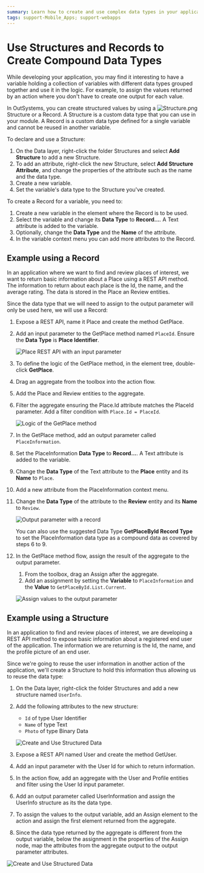```yaml
---
summary: Learn how to create and use complex data types in your applications.
tags: support-Mobile_Apps; support-webapps
---
```


# Use Structures and Records to Create Compound Data Types

While developing your application, you may find it interesting to have a variable holding a collection of variables with different data types grouped together and use it in the logic. For example, to assign the values returned by an action where you don't have to create one output for each value.

In OutSystems, you can create structured values by using a ![Structure.png](../../shared/icons-service-studio/structure.png) Structure or a Record. A Structure is a custom data type that you can use in your module. A Record is a custom data type defined for a single variable and cannot be reused in another variable.

To declare and use a Structure:

1. On the Data layer, right-click the folder Structures and select **Add Structure** to add a new Structure.
1. To add an attribute, right-click the new Structure, select **Add Structure Attribute**, and change the properties of the attribute such as the name and the data type.
1. Create a new variable.
1. Set the variable's data type to the Structure you've created.

To create a Record for a variable, you need to:

1. Create a new variable in the element where the Record is to be used.
1. Select the variable and change its **Data Type** to **Record...**. A Text attribute is added to the variable.
1. Optionally, change the **Data Type** and the **Name** of the attribute.
1. In the variable context menu you can add more attributes to the Record.

## Example using a Record

In an application where we want to find and review places of interest, we want to return basic information about a Place using a REST API method. The information to return about each place is the Id, the name, and the average rating. The data is stored in the Place an Review entities.

Since the data type that we will need to assign to the output parameter will only be used here, we will use a Record:

1. Expose a REST API, name it Place and create the method GetPlace.
1. Add an input parameter to the GetPlace method named  `PlaceId`. Ensure the **Data Type** is **Place Identifier**.

    ![Place REST API with an input parameter](images/structure-create-use-3-ss.png)

1. To define the logic of the GetPlace method, in the element tree, double-click **GetPlace**.
1. Drag an aggregate from the toolbox into the action flow.
1. Add the Place and Review entities to the aggregate.
1. Filter the aggregate ensuring the Place.Id attribute matches the PlaceId parameter. Add a filter condition with `Place.Id = PlaceId`.

    ![Logic of the GetPlace method](images/structure-create-use-4-ss.png)

1. In the GetPlace method, add an output parameter called `PlaceInformation`.
1. Set the PlaceInformation **Data Type** to **Record...**. A Text attribute is added to the variable.
1. Change the **Data Type** of the Text attribute to the **Place** entity and its **Name** to `Place`.
1. Add a new attribute from the PlaceInformation context menu.
1. Change the **Data Type** of the attribute to the **Review** entity and its **Name** to `Review`.

    ![Output parameter with a record](images/structure-create-use-5-ss.png)

    <div class="info" markdown="1">

    You can also use the suggested Data Type **GetPlaceById Record Type** to set the PlaceInformation data type as a compound data as covered by steps 6 to 9.

    </div>


1. In the GetPlace method flow, assign the result of the aggregate to the output parameter. 
    1. From the toolbox, drag an Assign after the aggregate.
    1. Add an assignment by setting the **Variable** to `PlaceInformation` and the **Value** to `GetPlaceById.List.Current`.

    ![Assign values to the output parameter](images/structure-create-use-6-ss.png)

## Example using a Structure

In an application to find and review places of interest, we are developing a REST API method to expose basic information about a registered end user of the application. The information we are returning is the Id, the name, and the profile picture of an end user.

Since we're going to reuse the user information in another action of the application, we'll create a Structure to hold this information thus allowing us to reuse the data type:

1. On the Data layer, right-click the folder Structures and add a new structure named `UserInfo`.

1. Add the following attributes to the new structure:

    * `Id` of type User Identifier
    * `Name` of type Text
    * `Photo` of type Binary Data

    ![Create and Use Structured Data](images/structure-create-use-1.png)

1. Expose a REST API named User and create the method GetUser.

1. Add an input parameter with the User Id for which to return information. 

1. In the action flow, add an aggregate with the User and Profile entities and filter using the User Id input parameter.

1. Add an output parameter called UserInformation and assign the UserInfo structure as its the data type.

1. To assign the values to the output variable, add an Assign element to the action and assign the first element returned from the aggregate.

1. Since the data type returned by the aggregate is different from the output variable, below the assignment in the properties of the Assign node, map the attributes from the aggregate output to the output parameter attributes.


![Create and Use Structured Data](images/structure-create-use-2.png)
